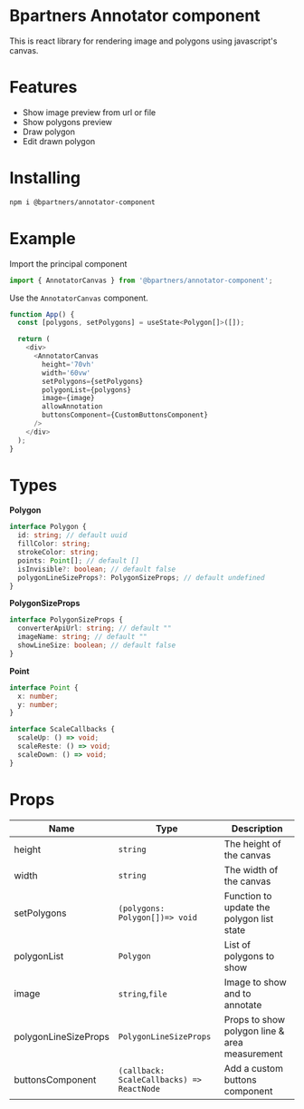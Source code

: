 # Bpartners Annotator component

This is react library for rendering image and polygons using javascript's canvas.

# Features

- Show image preview from url or file
- Show polygons preview
- Draw polygon
- Edit drawn polygon

# Installing

```sh
npm i @bpartners/annotator-component
```

# Example

Import the principal component

```js
import { AnnotatorCanvas } from '@bpartners/annotator-component';
```

Use the `AnnotatorCanvas` component.

```js
function App() {
  const [polygons, setPolygons] = useState<Polygon[]>([]);

  return (
    <div>
      <AnnotatorCanvas
        height='70vh'
        width='60vw'
        setPolygons={setPolygons}
        polygonList={polygons}
        image={image}
        allowAnnotation
        buttonsComponent={CustomButtonsComponent}
      />
    </div>
  );
}
```

# Types

**Polygon**

```ts
interface Polygon {
  id: string; // default uuid
  fillColor: string;
  strokeColor: string;
  points: Point[]; // default []
  isInvisible?: boolean; // default false
  polygonLineSizeProps?: PolygonSizeProps; // default undefined
}
```

**PolygonSizeProps**

```ts
interface PolygonSizeProps {
  converterApiUrl: string; // default ""
  imageName: string; // default ""
  showLineSize: boolean; // default false
}
```

**Point**

```ts
interface Point {
  x: number;
  y: number;
}
```

```ts
interface ScaleCallbacks {
  scaleUp: () => void;
  scaleReste: () => void;
  scaleDown: () => void;
}
```

# Props

| Name                 | Type                                      | Description                                   |
| -------------------- | ----------------------------------------- | --------------------------------------------- |
| height               | `string`                                  | The height of the canvas                      |
| width                | `string`                                  | The width of the canvas                       |
| setPolygons          | `(polygons: Polygon[])=> void`            | Function to update the polygon list state     |
| polygonList          | `Polygon`                                 | List of polygons to show                      |
| image                | `string`,`file`                           | Image to show and to annotate                 |
| polygonLineSizeProps | `PolygonLineSizeProps`                    | Props to show polygon line & area measurement |
| buttonsComponent     | `(callback: ScaleCallbacks) => ReactNode` | Add a custom buttons component                |
